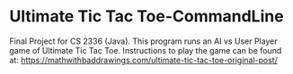 # Ultimate Tic Tac Toe-CommandLine
Final Project for CS 2336 (Java). This program runs an AI vs User Player game of Ultimate Tic Tac Toe. Instructions to play the game can be found at: https://mathwithbaddrawings.com/ultimate-tic-tac-toe-original-post/ 
